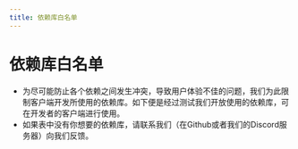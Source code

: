 ```yaml
---
title: 依赖库白名单
---
```


# 依赖库白名单

- 为尽可能防止各个依赖之间发生冲突，导致用户体验不佳的问题，我们为此限制客户端开发所使用的依赖库。如下便是经过测试我们开放使用的依赖库，可在开发者的客户端进行使用。
- 如果表中没有你想要的依赖库，请联系我们（在Github或者我们的Discord服务器）向我们反馈。

<WhiteList />                                                                                      